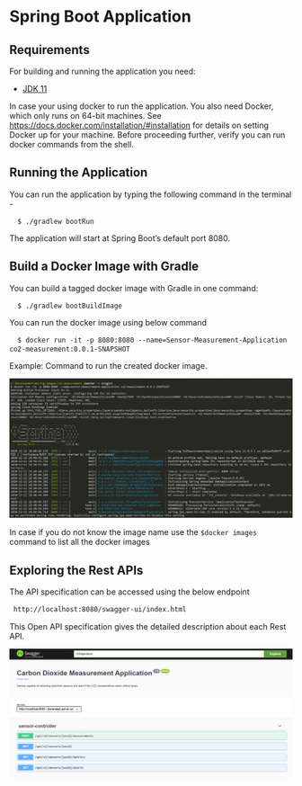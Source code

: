 # Spring Boot Application

## Requirements

For building and running the application you need:

- [JDK 11](https://www.oracle.com/java/technologies/javase-jdk11-downloads.html)

In case your using docker to run the application. You also need Docker, which only runs on 64-bit machines.
See https://docs.docker.com/installation/#installation for details on setting Docker up for your machine. Before
proceeding further, verify you can run docker commands from the shell.

## Running the Application

You can run the application by typing the following command in the terminal -

```shell script
  $ ./gradlew bootRun
```

The application will start at Spring Boot’s default port 8080.

## Build a Docker Image with Gradle

You can build a tagged docker image with Gradle in one command:

```shell script
  $ ./gradlew bootBuildImage
```

You can run the docker image using below command

```shell script
  $ docker run -it -p 8080:8080 --name=Sensor-Measurement-Application co2-measurement:0.0.1-SNAPSHOT
```

Example: Command to run the created docker image.

![img_2.png](img_2.png)

In case if you do not know the image name use the ```$docker images``` command to list all the docker images

## Exploring the Rest APIs

The API specification can be accessed using the below endpoint

``` html
 http://localhost:8080/swagger-ui/index.html
```

This Open API specification gives the detailed description about each Rest API.

![img.png](img.png)